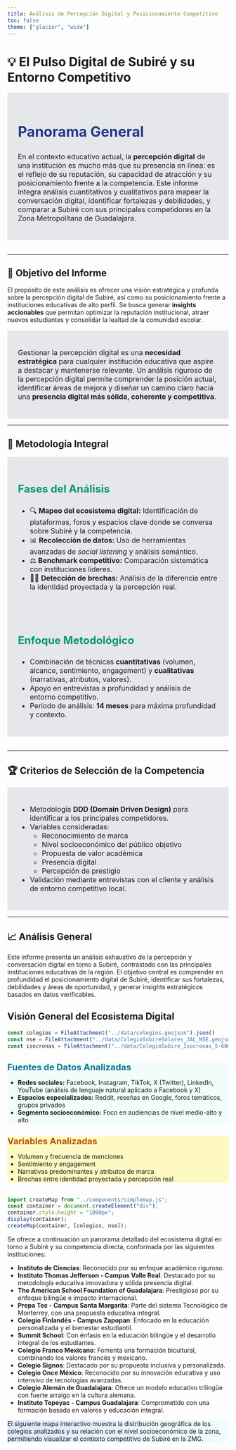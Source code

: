 ```yaml
---
title: Análisis de Percepción Digital y Posicionamiento Competitivo
toc: false
theme: ["glacier", "wide"]
---
```


# 💡 El Pulso Digital de Subiré y su Entorno Competitivo

<div class="card" style="background: #E5E7EB; padding: 1.5rem; margin-bottom: 2rem;">
  <h2 style="font-size: 2rem; color: #1E3A8A; font-weight: bold;">Panorama General</h2>
  <p style="font-size: 1rem;">
    En el contexto educativo actual, la <b>percepción digital</b> de una institución es mucho más que su presencia en línea: es el reflejo de su reputación, su capacidad de atracción y su posicionamiento frente a la competencia. Este informe integra análisis cuantitativos y cualitativos para mapear la conversación digital, identificar fortalezas y debilidades, y comparar a Subiré con sus principales competidores en la Zona Metropolitana de Guadalajara.
  </p>
</div>

---

## 🎯 Objetivo del Informe

El propósito de este análisis es ofrecer una visión estratégica y profunda sobre la percepción digital de Subiré, así como su posicionamiento frente a instituciones educativas de alto perfil. Se busca generar **insights accionables** que permitan optimizar la reputación institucional, atraer nuevos estudiantes y consolidar la lealtad de la comunidad escolar.

<div class="tip" label="¿Por qué es clave la percepción digital?" style="background: #E5E7EB; padding: 1.5rem; margin-top: 1rem;">
  <p style="font-size: 1rem;">
    Gestionar la percepción digital es una <b>necesidad estratégica</b> para cualquier institución educativa que aspire a destacar y mantenerse relevante. Un análisis riguroso de la percepción digital permite comprender la posición actual, identificar áreas de mejora y diseñar un camino claro hacia una <b>presencia digital más sólida, coherente y competitiva</b>.
  </p>
</div>

---

## 🧩 Metodología Integral

<div class="grid grid-cols-2 gap-4" style="margin-bottom: 2rem;">
  <div class="card" style="background: #E5E7EB; padding: 1.5rem;">
    <h3 style="font-size: 1.5rem; color: #059669;">Fases del Análisis</h3>
    <ul style="font-size: 1rem;">
      <li>🔍 <b>Mapeo del ecosistema digital:</b> Identificación de plataformas, foros y espacios clave donde se conversa sobre Subiré y la competencia.</li>
      <li>📊 <b>Recolección de datos:</b> Uso de herramientas avanzadas de <i>social listening</i> y análisis semántico.</li>
      <li>⚖️ <b>Benchmark competitivo:</b> Comparación sistemática con instituciones líderes.</li>
      <li>🕵️‍♂️ <b>Detección de brechas:</b> Análisis de la diferencia entre la identidad proyectada y la percepción real.</li>
    </ul>
  </div>
  <div class="card" style="background: #E5E7EB; padding: 1.5rem;">
    <h3 style="font-size: 1.5rem; color: #059669;">Enfoque Metodológico</h3>
    <ul style="font-size: 1rem;">
      <li>Combinación de técnicas <b>cuantitativas</b> (volumen, alcance, sentimiento, engagement) y <b>cualitativas</b> (narrativas, atributos, valores).</li>
      <li>Apoyo en entrevistas a profundidad y análisis de entorno competitivo.</li>
      <li>Periodo de análisis: <b>14 meses</b> para máxima profundidad y contexto.</li>
    </ul>
  </div>
</div>

---

## 🏆 Criterios de Selección de la Competencia

<div class="card" style="background: #E5E7EB; padding: 1.5rem;">
  <ul style="font-size: 1rem;">
    <li>Metodología <b>DDD (Domain Driven Design)</b> para identificar a los principales competidores.</li>
    <li>Variables consideradas:
      <ul>
        <li>Reconocimiento de marca</li>
        <li>Nivel socioeconómico del público objetivo</li>
        <li>Propuesta de valor académica</li>
        <li>Presencia digital</li>
        <li>Percepción de prestigio</li>
      </ul>
    </li>
    <li>Validación mediante entrevistas con el cliente y análisis de entorno competitivo local.</li>
  </ul>
</div>

---

## 📈 Análisis General

Este informe presenta un análisis exhaustivo de la percepción y conversación digital en torno a Subiré, contrastado con las principales instituciones educativas de la región. El objetivo central es comprender en profundidad el posicionamiento digital de Subiré, identificar sus fortalezas, debilidades y áreas de oportunidad, y generar insights estratégicos basados en datos verificables.

## Visión General del Ecosistema Digital

```js
const colegios = FileAttachment("../data/colegios.geojson").json()
const nse = FileAttachment("../data/ColegioSubireSolares_JAL_NSE.geojson").json()
const isocronas = FileAttachment("../data/ColegioSubire_Isocronas_5-60min.geojson").json()
```

<div class="grid grid-cols-2 gap-4" style="margin-bottom: 2rem;">

  <div class="card" style="background: #f0fdfa;">
    <h2 style="color: #0e7490; font-size: 1.25rem; margin-bottom: 0.75rem;">Fuentes de Datos Analizadas</h2>
    <ul style="margin-bottom: 0;">
      <li><b>Redes sociales:</b> Facebook, Instagram, TikTok, X (Twitter), LinkedIn, YouTube (análisis de lenguaje natural aplicado a Facebook y X)</li>
      <li><b>Espacios especializados:</b> Reddit, reseñas en Google, foros temáticos, grupos privados</li>
      <li><b>Segmento socioeconómico:</b> Foco en audiencias de nivel medio-alto y alto</li>
    </ul>
  </div>

  <div class="card" style="background: #fef9c3;">
    <h2 style="color: #b45309; font-size: 1.25rem; margin-bottom: 0.75rem;">Variables Analizadas</h2>
    <ul style="margin-bottom: 0;">
      <li>Volumen y frecuencia de menciones</li>
      <li>Sentimiento y engagement</li>
      <li>Narrativas predominantes y atributos de marca</li>
      <li>Brechas entre identidad proyectada y percepción real</li>
    </ul>
  </div>

</div>

```js
import createMap from "../components/simplemap.js";
const container = document.createElement("div");
container.style.height = "1000px";
display(container);
createMap(container, [colegios, nse]);
```

Se ofrece a continuación un panorama detallado del ecosistema digital en torno a Subiré y su competencia directa, conformada por las siguientes instituciones:

- **Instituto de Ciencias**: Reconocido por su enfoque académico riguroso.
- **Instituto Thomas Jefferson - Campus Valle Real**: Destacado por su metodología educativa innovadora y sólida presencia digital.
- **The American School Foundation of Guadalajara**: Prestigioso por su enfoque bilingüe e impacto internacional.
- **Prepa Tec - Campus Santa Margarita**: Parte del sistema Tecnológico de Monterrey, con una propuesta educativa integral.
- **Colegio Finlandés - Campus Zapopan**: Enfocado en la educación personalizada y el bienestar estudiantil.
- **Summit School**: Con énfasis en la educación bilingüe y el desarrollo integral de los estudiantes.
- **Colegio Franco Mexicano**: Fomenta una formación bicultural, combinando los valores francés y mexicano.
- **Colegio Signos**: Destacado por su propuesta inclusiva y personalizada.
- **Colegio Once México**: Reconocido por su innovación educativa y uso intensivo de tecnologías avanzadas.
- **Colegio Alemán de Guadalajara**: Ofrece un modelo educativo trilingüe con fuerte arraigo en la cultura alemana.
- **Instituto Tepeyac - Campus Guadalajara**: Comprometido con una formación basada en valores y educación integral.

<div class="card" style="background: linear-gradient(90deg, #e0e7ff 0%, #f0fdfa 100%); margin-bottom: 1rem;">
  <p>
    El siguiente mapa interactivo muestra la distribución geográfica de los colegios analizados y su relación con el nivel socioeconómico de la zona, permitiendo visualizar el contexto competitivo de Subiré en la ZMG.
  </p>
</div>
